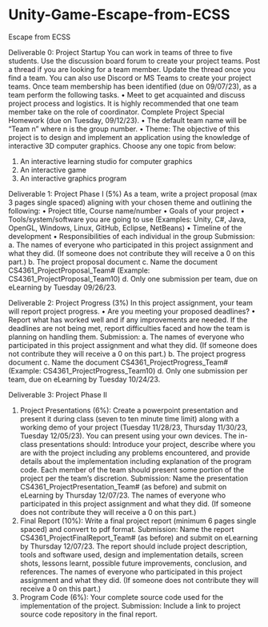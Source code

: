 # Unity-Game-Escape-from-ECSS
Escape from ECSS

Deliverable 0: Project Startup
You can work in teams of three to five students. Use the discussion board forum to create
your project teams. Post a thread if you are looking for a team member. Update the thread
once you find a team. You can also use Discord or MS Teams to create your project teams.
Once team membership has been identified (due on 09/07/23), as a team perform the
following tasks.
• Meet to get acquainted and discuss project process and logistics. It is highly
recommended that one team member take on the role of coordinator. Complete
Project Special Homework (due on Tuesday, 09/12/23).
• The default team name will be “Team n” where n is the group number.
• Theme: The objective of this project is to design and implement an application using the
knowledge of interactive 3D computer graphics. Choose any one topic from below:
1. An interactive learning studio for computer graphics
2. An interactive game
3. An interactive graphics program

Deliverable 1: Project Phase I (5%)
As a team, write a project proposal (max 3 pages single spaced) aligning with your chosen
theme and outlining the following:
• Project title, Course name/number
• Goals of your project
• Tools/system/software you are going to use (Examples: Unity, C#, Java, OpenGL,
Windows, Linux, GitHub, Eclipse, NetBeans)
• Timeline of the development
• Responsibilities of each individual in the group
Submission:
a. The names of everyone who participated in this project assignment and what they
did. (If someone does not contribute they will receive a 0 on this part.)
b. The project proposal document
c. Name the document CS4361_ProjectProposal_Team# (Example:
CS4361_ProjectProposal_Team10)
d. Only one submission per team, due on eLearning by Tuesday 09/26/23.

Deliverable 2: Project Progress (3%)
In this project assignment, your team will report project progress.
• Are you meeting your proposed deadlines?
• Report what has worked well and if any improvements are needed. If the deadlines are not
being met, report difficulties faced and how the team is planning on handling them.
Submission:
a. The names of everyone who participated in this project assignment and what they
did. (If someone does not contribute they will receive a 0 on this part.)
b. The project progress document
c. Name the document CS4361_ProjectProgress_Team# (Example:
CS4361_ProjectProgress_Team10)
d. Only one submission per team, due on eLearning by Tuesday 10/24/23.

Deliverable 3: Project Phase II
1. Project Presentations (6%):
Create a powerpoint presentation and present it during class (seven to ten minute time
limit) along with a working demo of your project (Tuesday 11/28/23, Thursday 11/30/23,
Tuesday 12/05/23). You can present using your own devices. The in-class presentations
should:
Introduce your project, describe where you are with the project including any problems
encountered, and provide details about the implementation including explanation of the
program code. Each member of the team should present some portion of the project per the
team’s discretion.
Submission: Name the presentation CS4361_ProjectPresentation_Team# (as before)
and submit on eLearning by Thursday 12/07/23. The names of everyone who
participated in this project assignment and what they did. (If someone does not
contribute they will receive a 0 on this part.)
2. Final Report (10%):
Write a final project report (minimum 6 pages single spaced) and convert to pdf format.
Submission: Name the report CS4361_ProjectFinalReport_Team# (as before) and
submit on eLearning by Thursday 12/07/23. The report should include project
description, tools and software used, design and implementation details, screen shots,
lessons learnt, possible future improvements, conclusion, and references. The names
of everyone who participated in this project assignment and what they did. (If
someone does not contribute they will receive a 0 on this part.)
3. Program Code (6%):
Your complete source code used for the implementation of the project.
Submission: Include a link to project source code repository in the final report.
